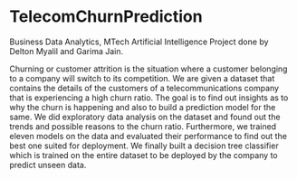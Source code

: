 # TelecomChurnPrediction
Business Data Analytics, MTech Artificial Intelligence Project done by Delton Myalil and Garima Jain.

Churning or customer attrition is the situation where a customer belonging to a company will switch to its competition. We are given a dataset that contains the details of the customers of a telecommunications company that is experiencing a high churn ratio. The goal is to find out insights as to why the churn is happening and also to build a prediction model for the same. We did exploratory data analysis on the dataset and found out the trends and possible reasons to the churn ratio. Furthermore, we trained eleven models on the data and evaluated their performance to find out the best one suited for deployment. We finally built a decision tree classifier which is trained on the entire dataset to be deployed by the company to predict unseen data.
